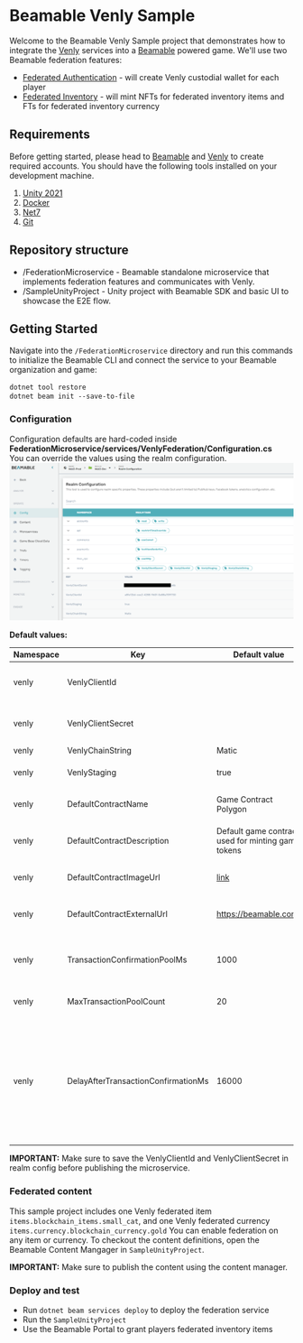 # Beamable Venly Sample

Welcome to the Beamable Venly Sample project that demonstrates how
to integrate the [Venly](https://www.venly.io/) services into a [Beamable](https://beamable.com/) powered game. We'll
use two Beamable federation features:

- [Federated Authentication](https://github.com/beamable/FederatedAuthentication) - will create Venly custodial wallet
  for each player
- [Federated Inventory](https://github.com/beamable/FederatedInventory) - will mint NFTs for federated inventory items
  and FTs for federated inventory currency

## Requirements

Before getting started, please head to [Beamable](https://beamable.com/) and [Venly](https://portal.venly.io/) to create
required accounts.
You should have the following tools installed on your development machine.

1. [Unity 2021](https://unity.com/download)
2. [Docker](https://www.docker.com/products/docker-desktop/)
3. [Net7](https://dotnet.microsoft.com/en-us/download/dotnet/7.0)
4. [Git](https://git-scm.com/downloads)

## Repository structure

- /FederationMicroservice - Beamable standalone microservice that implements federation features and communicates with
  Venly.
- /SampleUnityProject - Unity project with Beamable SDK and basic UI to showcase the E2E flow.

## Getting Started

Navigate into the ```/FederationMicroservice``` directory and run this commands to initialize the Beamable CLI and
connect the service to your Beamable organization and game:

```shell
dotnet tool restore
dotnet beam init --save-to-file
```

### Configuration

Configuration defaults are hard-coded inside **FederationMicroservice/services/VenlyFederation/Configuration.cs**  
You can override the values using the realm configuration.  
![Realm Configuration Example](Screenshots/realm-config.png)

**Default values:**

| **Namespace** | **Key**                             | **Default value**                                                                            | **Description**                                                                                                                        |
|---------------|-------------------------------------|----------------------------------------------------------------------------------------------|----------------------------------------------------------------------------------------------------------------------------------------|
| venly         | VenlyClientId                       |                                                                                              | Venly client ID (find this in Venly portal)                                                                                            |
| venly         | VenlyClientSecret                   |                                                                                              | Venly client secret (find this in Venly portal)                                                                                        |
| venly         | VenlyChainString                    | Matic                                                                                        | Venly chain                                                                                                                            |
| venly         | VenlyStaging                        | true                                                                                         | Use Venly staging environment                                                                                                          |
| venly         | DefaultContractName                 | Game Contract Polygon                                                                        | Name for the default contract                                                                                                          |
| venly         | DefaultContractDescription          | Default game contract used for minting game tokens                                           | Description for the default contract                                                                                                   |
| venly         | DefaultContractImageUrl             | [link](https://upload.wikimedia.org/wikipedia/commons/0/02/Beamable_Inc_Color_Logo_2015.png) | Image for the default contract                                                                                                         |
| venly         | DefaultContractExternalUrl          | https://beamable.com/                                                                        | External url for the default contract                                                                                                  |
| venly         | TransactionConfirmationPoolMs       | 1000                                                                                         | Delay for transaction confirmation pooling in ms                                                                                       |
| venly         | MaxTransactionPoolCount             | 20                                                                                           | Maximum transaction pool count                                                                                                         |
| venly         | DelayAfterTransactionConfirmationMs | 16000                                                                                        | Delay after a tx is confirmed, before fetching the tokens for the player. Workaround for the Venly caching issue (fix is in progress). |

**IMPORTANT:** Make sure to save the VenlyClientId and VenlyClientSecret in realm config before publishing the
microservice.

### Federated content

This sample project includes one Venly federated item ```items.blockchain_items.small_cat```, and one Venly federated
currency ```items.currency.blockchain_currency.gold```
You can enable federation on any item or currency. To checkout the content definitions, open the Beamable Content
Mangager in ```SampleUnityProject```.

**IMPORTANT:** Make sure to publish the content using the content manager.

### Deploy and test

- Run ```dotnet beam services deploy``` to deploy the federation service
- Run the ```SampleUnityProject```
- Use the Beamable Portal to grant players federated inventory items